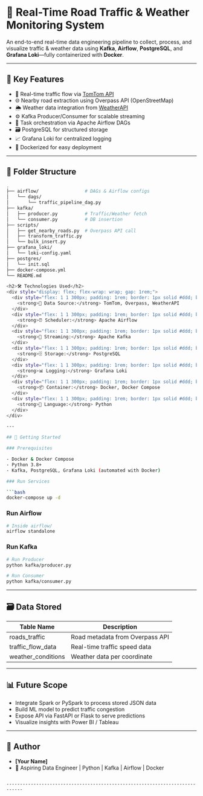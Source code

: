 # 🚦 Real-Time Road Traffic & Weather Monitoring System

An end-to-end real-time data engineering pipeline to collect, process, and visualize traffic & weather data using **Kafka**, **Airflow**, **PostgreSQL**, and **Grafana Loki**—fully containerized with **Docker**.

---

## 📌 Key Features

- 🔄 Real-time traffic flow via [TomTom API](https://developer.tomtom.com/)
- 🌐 Nearby road extraction using Overpass API (OpenStreetMap)
- 🌦️ Weather data integration from [WeatherAPI](https://www.weatherapi.com/)
- ⚙️ Kafka Producer/Consumer for scalable streaming
- 📅 Task orchestration via Apache Airflow DAGs
- 🗃️ PostgreSQL for structured storage
- 📈 Grafana Loki for centralized logging
- 🐳 Dockerized for easy deployment

---

## 📂 Folder Structure

```bash
.
├── airflow/                 # DAGs & Airflow configs
│   └── dags/
│       └── traffic_pipeline_dag.py
├── kafka/
│   ├── producer.py          # Traffic/Weather fetch
│   └── consumer.py          # DB insertion
├── scripts/
│   ├── get_nearby_roads.py  # Overpass API call
│   ├── transform_traffic.py
│   └── bulk_insert.py
├── grafana_loki/
│   └── loki-config.yaml
├── postgres/
│   └── init.sql
├── docker-compose.yml
└── README.md

<h2>🛠️ Technologies Used</h2>
<div style="display: flex; flex-wrap: wrap; gap: 1rem;">
  <div style="flex: 1 1 300px; padding: 1rem; border: 1px solid #ddd; border-radius: 8px;">
    <strong>📡 Data Source:</strong> TomTom, Overpass, WeatherAPI
  </div>
  <div style="flex: 1 1 300px; padding: 1rem; border: 1px solid #ddd; border-radius: 8px;">
    <strong>⏰ Scheduler:</strong> Apache Airflow
  </div>
  <div style="flex: 1 1 300px; padding: 1rem; border: 1px solid #ddd; border-radius: 8px;">
    <strong>🔄 Streaming:</strong> Apache Kafka
  </div>
  <div style="flex: 1 1 300px; padding: 1rem; border: 1px solid #ddd; border-radius: 8px;">
    <strong>🗄️ Storage:</strong> PostgreSQL
  </div>
  <div style="flex: 1 1 300px; padding: 1rem; border: 1px solid #ddd; border-radius: 8px;">
    <strong>📊 Logging:</strong> Grafana Loki
  </div>
  <div style="flex: 1 1 300px; padding: 1rem; border: 1px solid #ddd; border-radius: 8px;">
    <strong>📦 Container:</strong> Docker, Docker Compose
  </div>
  <div style="flex: 1 1 300px; padding: 1rem; border: 1px solid #ddd; border-radius: 8px;">
    <strong>🐍 Language:</strong> Python
  </div>
</div>

---

## 🚀 Getting Started

### Prerequisites

- Docker & Docker Compose
- Python 3.8+
- Kafka, PostgreSQL, Grafana Loki (automated with Docker)

### Run Services

```bash
docker-compose up -d
```

### Run Airflow

```bash
# Inside airflow/
airflow standalone
```

### Run Kafka

```bash
# Run Producer
python kafka/producer.py

# Run Consumer
python kafka/consumer.py
```

---

## 🗃️ Data Stored

| Table Name       | Description                      |
|------------------|----------------------------------|
| roads_traffic     | Road metadata from Overpass API |
| traffic_flow_data | Real-time traffic speed data    |
| weather_conditions| Weather data per coordinate     |

---

## 📊 Future Scope

- Integrate Spark or PySpark to process stored JSON data
- Build ML model to predict traffic congestion
- Expose API via FastAPI or Flask to serve predictions
- Visualize insights with Power BI / Tableau

---

## 👤 Author

- **[Your Name]**
- 💼 Aspiring Data Engineer | Python | Kafka | Airflow | Docker
```

----------------------------------------------------------------------------
